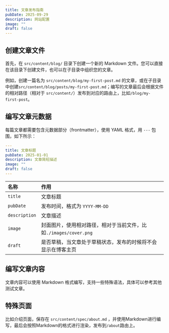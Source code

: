 ```yaml
---
title: 文章发布指南
pubDate: 2025-09-29
description: 网站配置
image: ""
draft: false
---
```



## 创建文章文件

首先，在 `src/content/blog/` 目录下创建一个新的 Markdown 文件。您可以直接在该目录下创建文件，也可以在子目录中组织您的文章。

例如，创建一篇名为 `src/content/blog/my-first-post.md` 的文章，或在子目录中创建`src/content/blog/posts/my-first-post.md`；编写的文章最后会根据文件的相对路径（相对于 `src/content/`）发布到对应的路由上，比如`/blog/my-first-post`。

## 编写文章元数据

每篇文章都需要包含元数据部分（frontmatter），使用 YAML 格式，用 `---` 包围，如下所示：

```yaml
---
title: 文章标题
pubDate: 2025-01-01
description: 文章简短描述
image: ""
draft: false
---
```

| 名称 | 作用 | 
| :--- | :--- | 
| `title` | 文章标题 | 
| `pubDate` | 发布时间，格式为 `YYYY-MM-DD` |
| `description` | 文章描述 |
| `image` | 封面图片，使用相对路径，相对于当前文件，比如`./images/cover.png` |
| `draft` | 是否草稿，当文章处于草稿状态，发布的时候将不会显示在博客主页 |

## 编写文章内容

文章内容可以使用 Markdown 格式编写，支持一些特殊语法，具体可以参考其他测试文章。


## 特殊页面

比如介绍页面，保存在 `src/content/spec/about.md` ，并使用Markdown进行编写，最后会按照Markdown的格式进行渲染，发布到`/about`路由上。